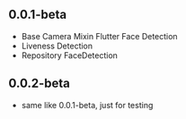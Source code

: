 ## 0.0.1-beta

* Base Camera Mixin Flutter Face Detection
* Liveness Detection
* Repository FaceDetection

## 0.0.2-beta

* same like 0.0.1-beta, just for testing